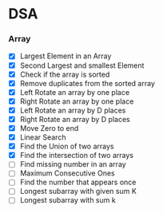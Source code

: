 # DSA


### Array
  - [x] Largest Element in an Array
  - [x] Second Largest and smallest Element
  - [x] Check if the array is sorted
  - [x] Remove duplicates from the sorted array
  - [x] Left Rotate an array by one place
  - [x] Right Rotate an array by one place
  - [x] Left Rotate an array by D places
  - [x] Right Rotate an array by D places
  - [x] Move Zero to end
  - [x] Linear Search
  - [x] Find the Union of two arrays
  - [x] Find the intersection of two arrays
  - [ ] Find missing number in an array
  - [ ] Maximum Consecutive Ones
  - [ ] Find the number that appears once
  - [ ] Longest subarray with given sum K
  - [ ] Longest subarray with sum k

